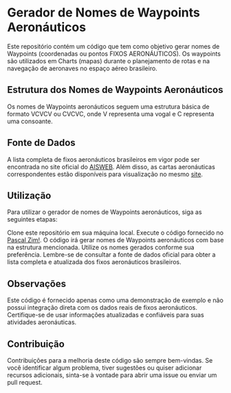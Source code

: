 # Gerador de Nomes de Waypoints Aeronáuticos
Este repositório contém um código que tem como objetivo gerar nomes de Waypoints (coordenadas ou pontos FIXOS AERONÁUTICOS). Os waypoints são utilizados em Charts (mapas) durante o planejamento de rotas e na navegação de aeronaves no espaço aéreo brasileiro.

## Estrutura dos Nomes de Waypoints Aeronáuticos
Os nomes de Waypoints aeronáuticos seguem uma estrutura básica de formato VCVCV ou CVCVC, onde V representa uma vogal e C representa uma consoante.

## Fonte de Dados
A lista completa de fixos aeronáuticos brasileiros em vigor pode ser encontrada no site oficial do [AISWEB](https://aisweb.decea.mil.br/?i=espaco-aereo&p=fixos  ). Além disso, as cartas aeronáuticas correspondentes estão disponíveis para visualização no mesmo [site](https://aisweb.decea.mil.br/?i=cartas&p=rotas).

## Utilização
Para utilizar o gerador de nomes de Waypoints aeronáuticos, siga as seguintes etapas:

Clone este repositório em sua máquina local.
Execute o código fornecido no [Pascal Zim!](http://pascalzimbr.blogspot.com/).
O código irá gerar nomes de Waypoints aeronáuticos com base na estrutura mencionada.
Utilize os nomes gerados conforme sua preferência.
Lembre-se de consultar a fonte de dados oficial para obter a lista completa e atualizada dos fixos aeronáuticos brasileiros.

## Observações
Este código é fornecido apenas como uma demonstração de exemplo e não possui integração direta com os dados reais de fixos aeronáuticos. Certifique-se de usar informações atualizadas e confiáveis para suas atividades aeronáuticas.

## Contribuição
Contribuições para a melhoria deste código são sempre bem-vindas. Se você identificar algum problema, tiver sugestões ou quiser adicionar recursos adicionais, sinta-se à vontade para abrir uma issue ou enviar um pull request.

